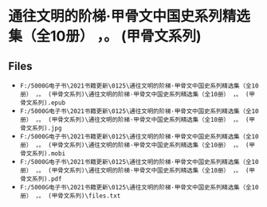 # 通往文明的阶梯·甲骨文中国史系列精选集（全10册） ，。 (甲骨文系列)

## Files

- `F:/5000G电子书\2021书籍更新\0125\通往文明的阶梯·甲骨文中国史系列精选集（全10册） ，。 (甲骨文系列)\通往文明的阶梯·甲骨文中国史系列精选集（全10册） ，。 (甲骨文系列).epub`
- `F:/5000G电子书\2021书籍更新\0125\通往文明的阶梯·甲骨文中国史系列精选集（全10册） ，。 (甲骨文系列)\通往文明的阶梯·甲骨文中国史系列精选集（全10册） ，。 (甲骨文系列).jpg`
- `F:/5000G电子书\2021书籍更新\0125\通往文明的阶梯·甲骨文中国史系列精选集（全10册） ，。 (甲骨文系列)\通往文明的阶梯·甲骨文中国史系列精选集（全10册） ，。 (甲骨文系列).mobi`
- `F:/5000G电子书\2021书籍更新\0125\通往文明的阶梯·甲骨文中国史系列精选集（全10册） ，。 (甲骨文系列)\通往文明的阶梯·甲骨文中国史系列精选集（全10册） ，。 (甲骨文系列).pdf`
- `F:/5000G电子书\2021书籍更新\0125\通往文明的阶梯·甲骨文中国史系列精选集（全10册） ，。 (甲骨文系列)\files.txt`
